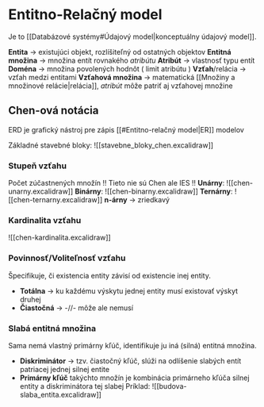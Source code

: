 # Entitno-Relačný model
Je to [[Databázové systémy#Údajový model|konceptuálny údajový model]].

**Entita** -> existujúci objekt, rozlíšiteľný od ostatných objektov
**Entitná množina** -> množina entít rovnakého *atribútu*
**Atribút** -> vlastnosť typu entít
**Doména** -> množina povolených hodnôt ( limit atribútu )
**Vzťah**/relácia -> vzťah medzi entitami
**Vzťahová množina** -> matematická [[Množiny a množinové relácie|relácia]], *atribút* môže patriť aj vzťahovej množine

## Chen-ová notácia
ERD je grafický nástroj pre zápis [[#Entitno-relačný model|ER]] modelov

Základné stavebné bloky:
![[stavebne_bloky_chen.excalidraw]]

### Stupeň vzťahu
Počet zúčastnených množín
!! Tieto nie sú Chen ale IES !!
**Unárny**:
![[chen-unarny.excalidraw]]
**Binárny**:
![[chen-binarny.excalidraw]]
**Ternárny**:
![[chen-ternarny.excalidraw]]
**n-árny** -> zriedkavý

### Kardinalita vzťahu
![[chen-kardinalita.excalidraw]]

### Povinnosť/Voliteľnosť vzťahu
Špecifikuje, či existencia entity závisí od existencie inej entity.
- **Totálna** -> ku každému výskytu jednej entity musí existovať výskyt druhej
- **Čiastočná** -> -//- môže ale nemusí

### Slabá entitná množina
Sama nemá vlastný primárny kľúč, identifikuje ju iná (silná) entitná množina.
- **Diskriminátor** -> tzv. čiastočný kľúč, slúži na odlíšenie slabých entít patriacej jednej silnej entite
- **Primárny kľúč** takýchto množín je kombinácia primárneho kľúča silnej entity a diskriminátora tej slabej
Príklad:
![[budova-slaba_entita.excalidraw]]

